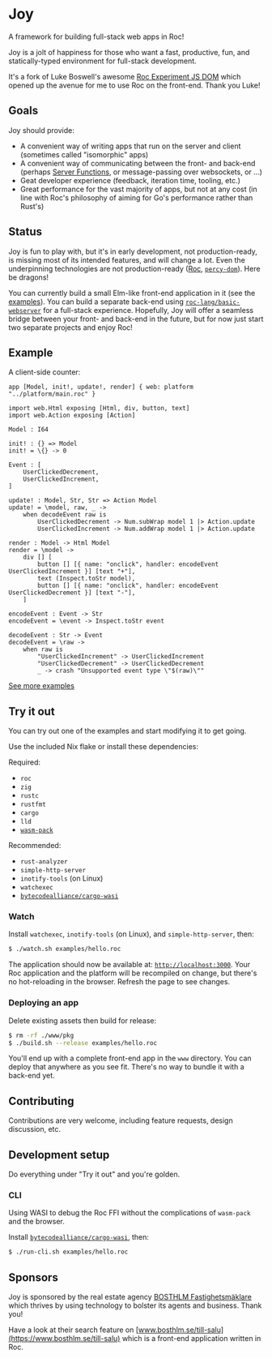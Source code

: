 # Joy

A framework for building full-stack web apps in Roc!

Joy is a jolt of happiness for those who want a fast, productive, fun, and statically-typed environment for full-stack development.

It's a fork of Luke Boswell's awesome [Roc Experiment JS DOM](https://github.com/lukewilliamboswell/roc-experiment-js-dom) which opened up the avenue for me to use Roc on the front-end. Thank you Luke!

## Goals

Joy should provide:
* A convenient way of writing apps that run on the server and client (sometimes called "isomorphic" apps)
* A convenient way of communicating between the front- and back-end (perhaps [Server Functions](https://book.leptos.dev/server/25_server_functions.html), or message-passing over websockets, or ...)
* Geat developer experience (feedback, iteration time, tooling, etc.)
* Great performance for the vast majority of apps, but not at any cost (in line with Roc's philosophy of aiming for Go's performance rather than Rust's)

## Status

Joy is fun to play with, but it's in early development, not production-ready, is missing most of its intended features,
and will change a lot. Even the underpinning technologies are not production-ready ([Roc](https://www.roc-lang.org),
[`percy-dom`](https://github.com/chinedufn/percy)). Here be dragons!

You can currently build a small Elm-like front-end application in it (see the [examples](https://github.com/niclas-ahden/joy/tree/main/examples)). You can build a separate back-end using [`roc-lang/basic-webserver`](https://github.com/roc-lang/basic-webserver) for a full-stack experience. Hopefully, Joy will offer a seamless bridge between your front- and back-end in the future, but for now just start two separate projects and enjoy Roc!

## Example

A client-side counter:

```roc
app [Model, init!, update!, render] { web: platform "../platform/main.roc" }

import web.Html exposing [Html, div, button, text]
import web.Action exposing [Action]

Model : I64

init! : {} => Model
init! = \{} -> 0

Event : [
    UserClickedDecrement,
    UserClickedIncrement,
]

update! : Model, Str, Str => Action Model
update! = \model, raw, _ ->
    when decodeEvent raw is
        UserClickedDecrement -> Num.subWrap model 1 |> Action.update
        UserClickedIncrement -> Num.addWrap model 1 |> Action.update

render : Model -> Html Model
render = \model ->
    div [] [
        button [] [{ name: "onclick", handler: encodeEvent UserClickedIncrement }] [text "+"],
        text (Inspect.toStr model),
        button [] [{ name: "onclick", handler: encodeEvent UserClickedDecrement }] [text "-"],
    ]

encodeEvent : Event -> Str
encodeEvent = \event -> Inspect.toStr event

decodeEvent : Str -> Event
decodeEvent = \raw ->
    when raw is
        "UserClickedIncrement" -> UserClickedIncrement
        "UserClickedDecrement" -> UserClickedDecrement
        _ -> crash "Unsupported event type \"$(raw)\""
```

[See more examples](https://github.com/niclas-ahden/joy/tree/main/examples)

## Try it out

You can try out one of the examples and start modifying it to get going.

Use the included Nix flake or install these dependencies:

Required:
* `roc`
* `zig`
* `rustc`
* `rustfmt`
* `cargo`
* `lld`
* [`wasm-pack`](https://rustwasm.github.io/wasm-pack/installer/)

Recommended:
* `rust-analyzer`
* `simple-http-server`
* `inotify-tools` (on Linux)
* `watchexec`
* [`bytecodealliance/cargo-wasi`](https://github.com/bytecodealliance/cargo-wasi)

### Watch

Install `watchexec`, `inotify-tools` (on Linux), and `simple-http-server`, then:

```sh
$ ./watch.sh examples/hello.roc
```
The application should now be available at: [`http://localhost:3000`](http://localhost:3000). Your Roc application and the platform will be recompiled on change, but there's no hot-reloading in the browser. Refresh the page to see changes.

### Deploying an app

Delete existing assets then build for release:

```sh
$ rm -rf ./www/pkg
$ ./build.sh --release examples/hello.roc
```

You'll end up with a complete front-end app in the `www` directory. You can deploy that anywhere as you see fit. There's no way to bundle it with a back-end yet.

## Contributing

Contributions are very welcome, including feature requests, design discussion, etc.

## Development setup

Do everything under "Try it out" and you're golden.

### CLI

Using WASI to debug the Roc FFI without the complications of `wasm-pack` and the browser.

Install [`bytecodealliance/cargo-wasi`](https://github.com/bytecodealliance/cargo-wasi), then:

```sh
$ ./run-cli.sh examples/hello.roc
```

## Sponsors

Joy is sponsored by the real estate agency [BOSTHLM Fastighetsmäklare](https://www.bosthlm.se) which thrives by using technology to bolster its agents and business. Thank you!

Have a look at their search feature on [www.bosthlm.se/till-salu](https://www.bosthlm.se/till-salu) which is a front-end application written in Roc.
